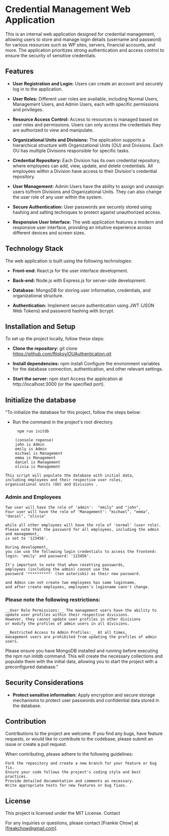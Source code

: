 # Credential Management Web Application

This is an internal web application designed for credential management, 
allowing users to store and manage login details (username and password) 
for various resources such as WP sites, servers, financial accounts, and more. 
The application prioritizes strong authentication and access control 
to ensure the security of sensitive credentials.

## Features

 - __User Registration and Login:__ Users can create 
    an account and securely log in to the application.
  
 - __User Roles:__ Different user roles are available, 
    including Normal Users, Management Users, and Admin Users, 
    each with specific permissions and privileges.

 - __Resource Access Control:__ Access to resources is managed based
    on user roles and permissions.
    Users can only access the credentials 
    they are authorized to view and manipulate.
  
 - __Organizational Units and Divisions:__ The application supports
    a hierarchical structure with Organizational Units (OU) and Divisions.
    Each OU has multiple Divisions responsible for specific tasks.
  
 - __Credential Repository:__ Each Division has its own credential repository,
   where employees can add, view, update, and delete credentials. 
   All employees within a Division have access 
   to their Division's credential repository.
  
 - __User Management:__ Admin Users have the ability to
   assign and unassign users to/from Divisions and Organizational Units.
   They can also change the user role of any user within the system.
 
 - __Secure Authentication:__ User passwords are securely stored using hashing
   and salting techniques to protect against unauthorized access.
 
 - __Responsive User Interface:__ The web application features a 
   modern and responsive user interface, 
   providing an intuitive experience across different devices and screen sizes.

## Technology Stack

The web application is built using the following technologies:

 -  __Front-end:__ React.js for the user interface development.

 - __Back-end:__ Node.js with Express.js for server-side development.

 - __Database:__ MongoDB for storing user information, 
   credentials, and organizational structure.

 - __Authentication:__ Implement secure authentication 
    using JWT (JSON Web Tokens) and password hashing with bcrypt.
    

## Installation and Setup

To set up the project locally, follow these steps:

  -  __Clone the repository:__ git clone https://github.com/ftloksy/OUAuthentication.git
  
  -  __Install dependencies:__ npm install
    Configure the environment variables for the database connection, authentication, and other relevant settings.
    
  - __Start the server:__ npm start
    Access the application at http://localhost:3000 (or the specified port).

## Initialize the database

"To initialize the database for this project, follow the steps below:

  -  Run the command in the project's root directory.
  
           npm run initdb 

          (console reponse)
          john is Admin
          emily is Admin
          michael is Management
          emma is Management
          daniel is Management
          olivia is Management

    This script will populate the database with initial data, 
    including employees and their respective user roles, 
    organisational units (OU) and divisions . 

### Admin and Employees

    Two user will have the role of 'admin':  "emily" and "john", 
    Four user will have the role of 'Management': "michael", "emma", "daniel", "olivia"
    
    while all other employees will have the role of 'normal' (user role). 
    Please note that the password for all employees, including the admin and management, 
    is set to '123456'.

    During development, 
    you can use the following login credentials to access the frontend: 
    login: 'emily' and password: '123456'.

    It's important to note that when resetting passwords, 
    employees (including the admin) cannot use the 
    password '**********' (ten asterisks) as their new password.

    and Admin can not create two employees has same loginname,
    and after create employees, employees's loginname cann't change.

### Please note the following restrictions:

    __User Role Permissions:__ The management users have the ability to 
    update user profiles within their respective divisions. 
    However, they cannot update user profiles in other divisions 
    or modify the profiles of admin users in all divisions.

    __Restricted Access to Admin Profiles:__ At all times, 
    management users are prohibited from updating the profiles of admin users.

Please ensure you have MongoDB installed and running before executing 
the npm run initdb command. This will create the necessary collections 
and populate them with the initial data, 
allowing you to start the project with a preconfigured database."

## Security Considerations

 - __Protect sensitive information:__ Apply encryption and secure storage mechanisms 
    to protect user passwords and confidential data stored in the database.
    
## Contribution

Contributions to the project are welcome. 
If you find any bugs, have feature requests, 
or would like to contribute to the codebase, 
please submit an issue or create a pull request.

When contributing, please adhere to the following guidelines:

    Fork the repository and create a new branch for your feature or bug fix.
    Ensure your code follows the project's coding style and best practices.
    Provide detailed documentation and comments as necessary.
    Write appropriate tests for new features or bug fixes.

## License

This project is licensed under the MIT License.
Contact

For any inquiries or questions, please contact [Frankie Chow] at [freakchow@gmail.com].
